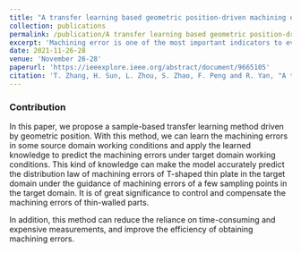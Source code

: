 ```yaml
---
title: "A transfer learning based geometric position-driven machining error prediction method for different working conditions"
collection: publications
permalink: /publication/A transfer learning based geometric position-driven machining error prediction method for different working conditions
excerpt: 'Machining error is one of the most important indicators to evaluate the processing quality of thin-walled parts. With the development of Data Science, the data-driven methods have become popular. But the condition that the model can work accurately on a new task is that the feature space and distribution of the data are the same. A sample-based transfer learning method driven by geometric position is utilized to quickly predict the machining errors of thin-walled parts under different working conditions. This method can fully learn the knowledge related to machining errors contained in the data through model training, and can apply this knowledge to accurately and quickly forecast machining errors under new working conditions. In the experimental scenario, this method has outstanding predictive performance. The average determination coefficient of the four groups of target domain experiments reached 0.96, and the average root mean square error is less than 5.32μm. In addition,  this method can shorten the machining error acquisition time to 22% of the original, reducing the dependence on time-consuming and expensive measurements greatly'
date: 2021-11-26-28
venue: 'November 26-28'
paperurl: 'https://ieeexplore.ieee.org/abstract/document/9665105'
citation: 'T. Zhang, H. Sun, L. Zhou, S. Zhao, F. Peng and R. Yan, "A transfer learning based geometric position-driven machining error prediction method for different working conditions," 2021 27th International Conference on Mechatronics and Machine Vision in Practice (M2VIP), Shanghai, China, 2021, pp. 145-150, doi: 10.1109/M2VIP49856.2021.9665105.'
---
```


### Contribution

In this paper, we propose a sample-based transfer learning method driven by geometric position. With this method, we can learn the machining errors in some source domain working conditions and apply the learned knowledge to predict the machining errors under target domain working conditions. This kind of knowledge can make the model accurately predict the distribution law of machining errors of T-shaped thin plate in the target domain under the guidance of machining errors of a few sampling points in the target domain. It is of great significance to control and compensate the machining errors of thin-walled parts.

In addition, this method can reduce the reliance on time-consuming and expensive measurements, and improve the efficiency of obtaining machining errors.

